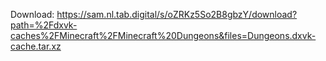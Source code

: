 Download: https://sam.nl.tab.digital/s/oZRKz5So2B8gbzY/download?path=%2Fdxvk-caches%2FMinecraft%2FMinecraft%20Dungeons&files=Dungeons.dxvk-cache.tar.xz
